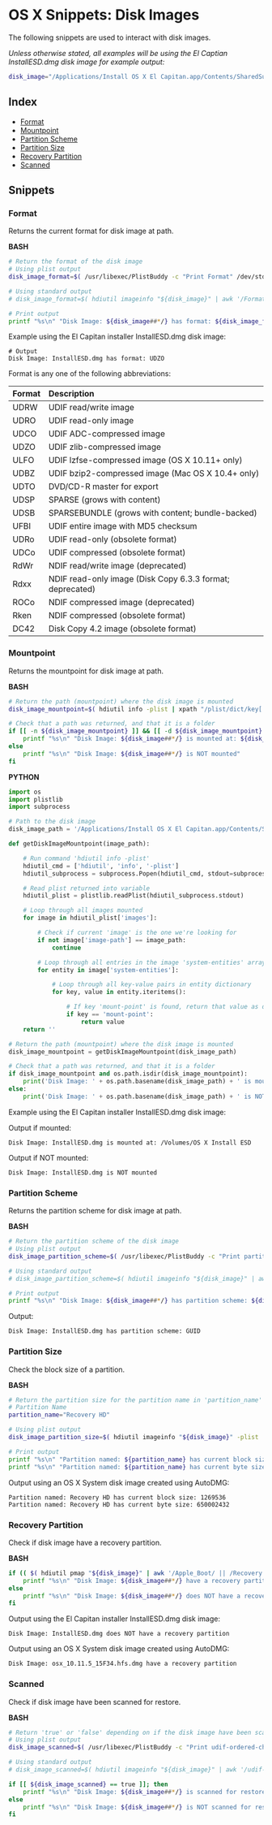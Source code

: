 # OS X Snippets: Disk Images 

The following snippets are used to interact with disk images.

_Unless otherwise stated, all examples will be using the El Captian InstallESD.dmg disk image for example output:_

```bash
disk_image="/Applications/Install OS X El Capitan.app/Contents/SharedSupport/InstallESD.dmg"
```

## Index

* [Format](https://github.com/erikberglund/Scripts/blob/master/snippets/osx_diskimages.md#format)
* [Mountpoint](https://github.com/erikberglund/Scripts/blob/master/snippets/osx_diskimages.md#mountpoint)
* [Partition Scheme](https://github.com/erikberglund/Scripts/blob/master/snippets/osx_diskimages.md#partition-scheme)
* [Partition Size](https://github.com/erikberglund/Scripts/blob/master/snippets/osx_diskimages.md#partition-size)
* [Recovery Partition](https://github.com/erikberglund/Scripts/blob/master/snippets/osx_diskimages.md#recovery-partition)
* [Scanned](https://github.com/erikberglund/Scripts/blob/master/snippets/osx_diskimages.md#scanned)

## Snippets

### Format

Returns the current format for disk image at path.

**BASH**
```bash
# Return the format of the disk image
# Using plist output
disk_image_format=$( /usr/libexec/PlistBuddy -c "Print Format" /dev/stdin <<< $( hdiutil imageinfo "${disk_image}" -plist ) )

# Using standard output
# disk_image_format=$( hdiutil imageinfo "${disk_image}" | awk '/Format:/ { print $NF }' )

# Print output
printf "%s\n" "Disk Image: ${disk_image##*/} has format: ${disk_image_format}"
```

Example using the El Capitan installer InstallESD.dmg disk image:

```
# Output
Disk Image: InstallESD.dmg has format: UDZO
```

Format is any one of the following abbreviations:

| Format | Description           |
|:-------|:----------------------|
| UDRW   | UDIF read/write image |
| UDRO   | UDIF read-only image |
| UDCO   | UDIF ADC-compressed image |
| UDZO   | UDIF zlib-compressed image |
| ULFO   | UDIF lzfse-compressed image (OS X 10.11+ only) |
| UDBZ   | UDIF bzip2-compressed image (Mac OS X 10.4+ only) |
| UDTO   | DVD/CD-R master for export |
| UDSP   | SPARSE (grows with content) |
| UDSB   | SPARSEBUNDLE (grows with content; bundle-backed) |
| UFBI   | UDIF entire image with MD5 checksum |
| UDRo   | UDIF read-only (obsolete format) |
| UDCo   | UDIF compressed (obsolete format) |
| RdWr   | NDIF read/write image (deprecated) |
| Rdxx   | NDIF read-only image (Disk Copy 6.3.3 format; deprecated) |
| ROCo   | NDIF compressed image (deprecated) |
| Rken   | NDIF compressed (obsolete format) |
| DC42   | Disk Copy 4.2 image (obsolete format) |

### Mountpoint

Returns the mountpoint for disk image at path.

**BASH**
```bash
# Return the path (mountpoint) where the disk image is mounted
disk_image_mountpoint=$( hdiutil info -plist | xpath "/plist/dict/key[.='images']/following-sibling::array/dict/key[.='image-path']/following-sibling::string[1][contains(., \"${disk_image}\")]/../key[.='system-entities']/following-sibling::array/dict/key[.='mount-point']/following-sibling::string/text()" 2>/dev/null )

# Check that a path was returned, and that it is a folder
if [[ -n ${disk_image_mountpoint} ]] && [[ -d ${disk_image_mountpoint} ]]; then
    printf "%s\n" "Disk Image: ${disk_image##*/} is mounted at: ${disk_image_mountpoint}"
else
    printf "%s\n" "Disk Image: ${disk_image##*/} is NOT mounted"
fi
```

**PYTHON**
```python
import os
import plistlib
import subprocess

# Path to the disk image
disk_image_path = '/Applications/Install OS X El Capitan.app/Contents/SharedSupport/InstallESD.dmg'

def getDiskImageMountpoint(image_path):

	# Run command 'hdiutil info -plist'
	hdiutil_cmd = ['hdiutil', 'info', '-plist']
	hdiutil_subprocess = subprocess.Popen(hdiutil_cmd, stdout=subprocess.PIPE)

	# Read plist returned into variable
	hdiutil_plist = plistlib.readPlist(hdiutil_subprocess.stdout)

	# Loop through all images mounted
	for image in hdiutil_plist['images']:

		# Check if current 'image' is the one we're looking for
		if not image['image-path'] == image_path:
			continue

		# Loop through all entries in the image 'system-entities' array
		for entity in image['system-entities']:

			# Loop through all key-value pairs in entity dictionary
			for key, value in entity.iteritems():

				# If key 'mount-point' is found, return that value as disk image mountpoint
				if key == 'mount-point':
					return value
	return ''

# Return the path (mountpoint) where the disk image is mounted
disk_image_mountpoint = getDiskImageMountpoint(disk_image_path)

# Check that a path was returned, and that it is a folder
if disk_image_mountpoint and os.path.isdir(disk_image_mountpoint):
	print('Disk Image: ' + os.path.basename(disk_image_path) + ' is mounted at: ' + disk_image_mountpoint)
else:
	print('Disk Image: ' + os.path.basename(disk_image_path) + ' is NOT mounted')
```

Example using the El Capitan installer InstallESD.dmg disk image:

Output if mounted:
```console
Disk Image: InstallESD.dmg is mounted at: /Volumes/OS X Install ESD
```

Output if NOT mounted:
```console
Disk Image: InstallESD.dmg is NOT mounted
```

### Partition Scheme

Returns the partition scheme for disk image at path.

**BASH**
```bash
# Return the partition scheme of the disk image
# Using plist output
disk_image_partition_scheme=$( /usr/libexec/PlistBuddy -c "Print partitions:partition-scheme" /dev/stdin <<< $( hdiutil imageinfo "${disk_image}" -plist ) )

# Using standard output
# disk_image_partition_scheme=$( hdiutil imageinfo "${disk_image}" | awk '/partition-scheme:/ { print $NF }' )

# Print output
printf "%s\n" "Disk Image: ${disk_image##*/} has partition scheme: ${disk_image_partition_scheme}"
```

Output:

```console
Disk Image: InstallESD.dmg has partition scheme: GUID
```

### Partition Size

Check the block size of a partition.

**BASH**
```bash
# Return the partition size for the partition name in 'partition_name' of the disk image
# Partition Name
partition_name="Recovery HD"

# Using plist output
disk_image_partition_size=$( hdiutil imageinfo "${disk_image}" -plist | xpath "/plist/dict/key[.='partitions']/following-sibling::*[1]/key[.='partitions']/following-sibling::array/dict/key[.='partition-name']/following-sibling::string[1][contains(., \"${partition_name}\")]/../key[.='partition-length']/following-sibling::integer[1]/text()" 2>/dev/null )

# Print output
printf "%s\n" "Partition named: ${partition_name} has current block size: ${disk_image_partition_size}"
printf "%s\n" "Partition named: ${partition_name} has current byte size: $((${disk_image_partition_size}*512))"
```

Output using an OS X System disk image created using AutoDMG:

```console
Partition named: Recovery HD has current block size: 1269536
Partition named: Recovery HD has current byte size: 650002432
```

### Recovery Partition

Check if disk image have a recovery partition.

**BASH**
```bash
if (( $( hdiutil pmap "${disk_image}" | awk '/Apple_Boot/ || /Recovery HD/ { print 1 }' ) )); then
    printf "%s\n" "Disk Image: ${disk_image##*/} have a recovery partition"
else
    printf "%s\n" "Disk Image: ${disk_image##*/} does NOT have a recovery partition"
fi
```

Output using the El Capitan installer InstallESD.dmg disk image:

```console
Disk Image: InstallESD.dmg does NOT have a recovery partition
```

Output using an OS X System disk image created using AutoDMG:

```console
Disk Image: osx_10.11.5_15F34.hfs.dmg have a recovery partition
```
### Scanned

Check if disk image have been scanned for restore.

**BASH**
```bash
# Return 'true' or 'false' depending on if the disk image have been scanned for restore
# Using plist output
disk_image_scanned=$( /usr/libexec/PlistBuddy -c "Print udif-ordered-chunks" /dev/stdin <<< $( hdiutil imageinfo "${disk_image}" -plist ) )

# Using standard output
# disk_image_scanned=$( hdiutil imageinfo "${disk_image}" | awk '/udif-ordered-chunks/ { print $NF }' )

if [[ ${disk_image_scanned} == true ]]; then
    printf "%s\n" "Disk Image: ${disk_image##*/} is scanned for restore"
else
    printf "%s\n" "Disk Image: ${disk_image##*/} is NOT scanned for restore"
fi
```

